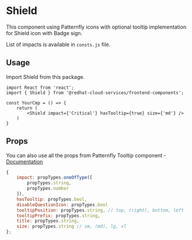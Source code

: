 # Shield

This component using Patternfly icons with optional tooltip implementation for Shield icon with Badge sign.

List of impacts is available in `consts.js` file.

## Usage

Import Shield from this package.

```JSX
import React from 'react';
import { Shield } from '@redhat-cloud-services/frontend-components';

const YourCmp = () => {
    return (
        <Shield impact={'Critical'} hasTooltip={true} size={'md'} />
    )
}
```

## Props

You can also use all the props from Patternfly Tooltip component - [Documentation](http://patternfly-react.surge.sh/patternfly-4/components/tooltip)

```javascript
{
    impact: propTypes.oneOfType([
        propTypes.string,
        propTypes.number
    ]),
    hasTooltip: propTypes.bool,
    disableQuestionIcon: propTypes.bool
    tooltipPosition: propTypes.string, // top, (right), bottom, left
    tooltipPrefix: propTypes.string,
    title: propTypes.string,
    size: propTypes.string // sm, (md), lg, xl
};
```
